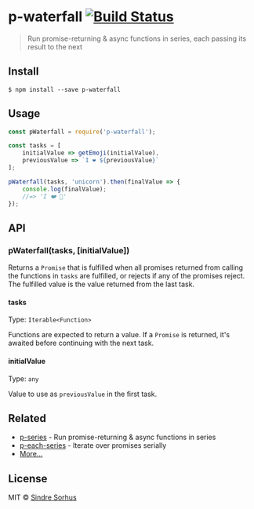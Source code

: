 # p-waterfall [![Build Status](https://travis-ci.org/sindresorhus/p-waterfall.svg?branch=master)](https://travis-ci.org/sindresorhus/p-waterfall)

> Run promise-returning & async functions in series, each passing its result to the next


## Install

```
$ npm install --save p-waterfall
```


## Usage

```js
const pWaterfall = require('p-waterfall');

const tasks = [
	initialValue => getEmoji(initialValue),
	previousValue => `I ❤️ ${previousValue}`
];

pWaterfall(tasks, 'unicorn').then(finalValue => {
	console.log(finalValue);
	//=> 'I ❤️ 🦄'
});
```


## API

### pWaterfall(tasks, [initialValue])

Returns a `Promise` that is fulfilled when all promises returned from calling the functions in `tasks` are fulfilled, or rejects if any of the promises reject. The fulfilled value is the value returned from the last task.

#### tasks

Type: `Iterable<Function>`

Functions are expected to return a value. If a `Promise` is returned, it's awaited before continuing with the next task.

#### initialValue

Type: `any`

Value to use as `previousValue` in the first task.


## Related

- [p-series](https://github.com/sindresorhus/p-series) - Run promise-returning & async functions in series
- [p-each-series](https://github.com/sindresorhus/p-each-series) - Iterate over promises serially
- [More…](https://github.com/sindresorhus/promise-fun)


## License

MIT © [Sindre Sorhus](https://sindresorhus.com)
